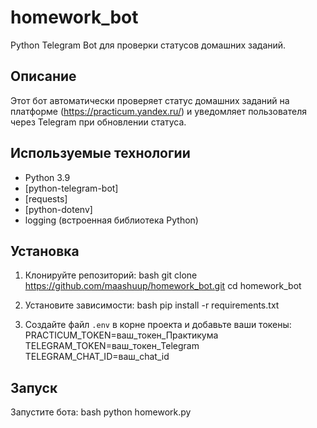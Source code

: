 # homework_bot

Python Telegram Bot для проверки статусов домашних заданий.

## Описание

Этот бот автоматически проверяет статус домашних заданий на платформе (https://practicum.yandex.ru/) и уведомляет пользователя через Telegram при обновлении статуса.

## Используемые технологии

- Python 3.9
- [python-telegram-bot]
- [requests]
- [python-dotenv]
- logging (встроенная библиотека Python)

## Установка

1. Клонируйте репозиторий:
   bash
   git clone https://github.com/maashuup/homework_bot.git
   cd homework_bot

2. Установите зависимости:
   bash
   pip install -r requirements.txt

3. Создайте файл `.env` в корне проекта и добавьте ваши токены:
   PRACTICUM_TOKEN=ваш_токен_Практикума
   TELEGRAM_TOKEN=ваш_токен_Telegram
   TELEGRAM_CHAT_ID=ваш_chat_id

## Запуск

Запустите бота:
bash
python homework.py
